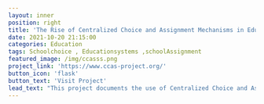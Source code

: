 ```yaml
---
layout: inner
position: right
title: 'The Rise of Centralized Choice and Assignment Mechanisms in Education Markets Around the World'
date: 2021-10-20 21:15:00
categories: Education
tags: Schoolchoice , Educationsystems ,schoolAssignment 
featured_image: /img/ccasss.png
project_link: 'https://www.ccas-project.org/'
button_icon: 'flask'
button_text: 'Visit Project'
lead_text: "This project documents the use of Centralized Choice and Assignment Mechanisms across the world"
---
```

